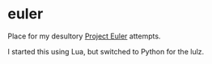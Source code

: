 # euler
Place for my desultory [Project Euler](https://projecteuler.net/) attempts.

I started this using Lua, but switched to Python for the lulz.
